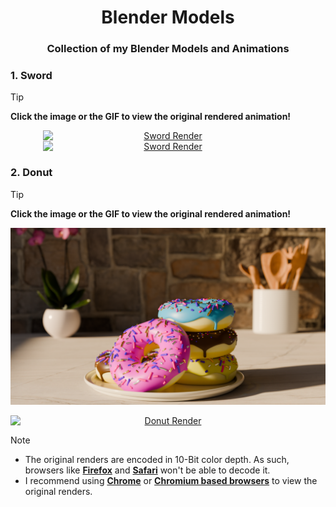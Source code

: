 <h1 align="center">Blender Models</h1> 
<h3 align="center">Collection of my Blender Models and Animations</h3>

### 1. Sword
> [!TIP]
> **Click the image or the GIF to view the original rendered animation!**


<p align="center" float="left">
<a href="https://d31d2jnp0zhw1y.cloudfront.net/Blade_Render.mp4" target="_blank" rel="noopener noreferrer">
  <img src="/Blade/Renders/Blade.png"
       alt="Sword Render"
       style="width:400px;height:auto;display:block;">
</a>
  
<a href="https://d31d2jnp0zhw1y.cloudfront.net/Blade_Render.mp4" target="_blank" rel="noopener noreferrer">
  <img src="https://github.com/user-attachments/assets/64fa6e14-02b5-461f-bf34-b4773e9a0c2c"
       alt="Sword Render"
       style="width:400px;height:auto;display:block;">
</a></p>


### 2. Donut
> [!TIP]
> **Click the image or the GIF to view the original rendered animation!**

[![Donut Render](/Donut/Renders/Donut_with_MB.png)](https://d31d2jnp0zhw1y.cloudfront.net/Donut_Render.mp4)  

<p align="center">
<a href="https://d31d2jnp0zhw1y.cloudfront.net/Donut_Render.mp4" target="_blank" rel="noopener noreferrer">
  <img src="https://github.com/user-attachments/assets/33c385b3-821e-4820-878d-4ee06cfb2965"
       alt="Donut Render"
       style="width:800px;height:auto;display:block;">
</a></p>

> [!NOTE]
> - The original renders are encoded in 10-Bit color depth.
> As such, browsers like <ins>**Firefox**</ins> and <ins>**Safari**</ins> won't be able to decode it.
> - I recommend using <ins>**Chrome**</ins> or <ins>**Chromium based browsers**</ins> to view the original renders.
